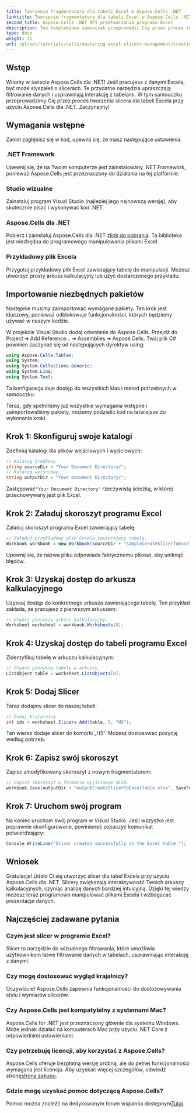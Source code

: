 ```yaml
---
title: Tworzenie fragmentatora dla tabeli Excel w Aspose.Cells .NET
linktitle: Tworzenie fragmentatora dla tabeli Excel w Aspose.Cells .NET
second_title: Aspose.Cells .NET API przetwarzania programu Excel
description: Ten kompleksowy samouczek przeprowadzi Cię przez proces tworzenia fragmentatorów dla tabel programu Excel przy użyciu Aspose.Cells dla .NET. Dowiedz się, jak skonfigurować środowisko, załadować skoroszyt programu Excel i dodać interaktywne fragmentatory, aby zwiększyć możliwości analizy danych.
type: docs
weight: 11
url: /pl/net/tutorials/cells/mastering-excel-slicers-management/creating-slicer-for-excel-table/
---
```

## Wstęp

Witamy w świecie Aspose.Cells dla .NET! Jeśli pracujesz z danymi Excela, być może słyszałeś o slicerach. Te przydatne narzędzia upraszczają filtrowanie danych i usprawniają interakcję z tabelami. W tym samouczku przeprowadzimy Cię przez proces tworzenia slicera dla tabeli Excela przy użyciu Aspose.Cells dla .NET. Zaczynajmy!

## Wymagania wstępne

Zanim zagłębisz się w kod, upewnij się, że masz następujące ustawienia:

### .NET Framework
Upewnij się, że na Twoim komputerze jest zainstalowany .NET Framework, ponieważ Aspose.Cells jest przeznaczony do działania na tej platformie.

### Studio wizualne
Zainstaluj program Visual Studio (najlepiej jego najnowszą wersję), aby skutecznie pisać i wykonywać kod .NET.

### Aspose.Cells dla .NET
 Pobierz i zainstaluj Aspose.Cells dla .NET z[link do pobrania](https://releases.aspose.com/cells/net/). Ta biblioteka jest niezbędna do programowego manipulowania plikami Excel.

### Przykładowy plik Excela
Przygotuj przykładowy plik Excel zawierający tabelę do manipulacji. Możesz utworzyć prosty arkusz kalkulacyjny lub użyć dostarczonego przykładu.

## Importowanie niezbędnych pakietów

Następnie musimy zaimportować wymagane pakiety. Ten krok jest kluczowy, ponieważ odblokowuje funkcjonalności, których będziemy używać w naszym kodzie.

W projekcie Visual Studio dodaj odwołanie do Aspose.Cells. Przejdź do Project ➔ Add Reference... ➔ Assemblies ➔ Aspose.Cells. Twój plik C# powinien zaczynać się od następujących dyrektyw using:

```csharp
using Aspose.Cells.Tables;
using System;
using System.Collections.Generic;
using System.Linq;
using System.Text;
```

Ta konfiguracja daje dostęp do wszystkich klas i metod potrzebnych w samouczku.

Teraz, gdy spełniliśmy już wszystkie wymagania wstępne i zaimportowaliśmy pakiety, możemy podzielić kod na łatwiejsze do wykonania kroki.

## Krok 1: Skonfiguruj swoje katalogi

Zdefiniuj katalogi dla plików wejściowych i wyjściowych:

```csharp
// Katalog źródłowy
string sourceDir = "Your Document Directory/";
// Katalog wyjściowy
string outputDir = "Your Document Directory/";
```

 Zastępować`"Your Document Directory"` rzeczywistą ścieżką, w której przechowywany jest plik Excel.

## Krok 2: Załaduj skoroszyt programu Excel

Załaduj skoroszyt programu Excel zawierający tabelę:

```csharp
// Załaduj przykładowy plik Excela zawierający tabelę.
Workbook workbook = new Workbook(sourceDir + "sampleCreateSlicerToExcelTable.xlsx");
```

Upewnij się, że nazwa pliku odpowiada faktycznemu plikowi, aby uniknąć błędów.

## Krok 3: Uzyskaj dostęp do arkusza kalkulacyjnego

Uzyskaj dostęp do konkretnego arkusza zawierającego tabelę. Ten przykład zakłada, że pracujesz z pierwszym arkuszem:

```csharp
// Otwórz pierwszy arkusz kalkulacyjny.
Worksheet worksheet = workbook.Worksheets[0];
```

## Krok 4: Uzyskaj dostęp do tabeli programu Excel

Zidentyfikuj tabelę w arkuszu kalkulacyjnym:

```csharp
// Otwórz pierwszą tabelę w arkuszu.
ListObject table = worksheet.ListObjects[0];
```

## Krok 5: Dodaj Slicer

Teraz dodajmy slicer do naszej tabeli:

```csharp
// Dodaj krajalnicę
int idx = worksheet.Slicers.Add(table, 0, "H5");
```

Ten wiersz dodaje slicer do komórki „H5”. Możesz dostosować pozycję według potrzeb.

## Krok 6: Zapisz swój skoroszyt

Zapisz zmodyfikowany skoroszyt z nowym fragmentatorem:

```csharp
// Zapisz skoroszyt w formacie wyjściowym XLSX.
workbook.Save(outputDir + "outputCreateSlicerToExcelTable.xlsx", SaveFormat.Xlsx);
```

## Krok 7: Uruchom swój program

Na koniec uruchom swój program w Visual Studio. Jeśli wszystko jest poprawnie skonfigurowane, powinieneś zobaczyć komunikat potwierdzający:

```csharp
Console.WriteLine("Slicer created successfully in the Excel table.");
```

## Wniosek

Gratulacje! Udało Ci się utworzyć slicer dla tabel Excela przy użyciu Aspose.Cells dla .NET. Slicery zwiększają interaktywność Twoich arkuszy kalkulacyjnych, czyniąc analizę danych bardziej intuicyjną. Dzięki tej wiedzy możesz teraz programowo manipulować plikami Excela i wzbogacać prezentacje danych.

## Najczęściej zadawane pytania

### Czym jest slicer w programie Excel?
Slicer to narzędzie do wizualnego filtrowania, które umożliwia użytkownikom łatwe filtrowanie danych w tabelach, usprawniając interakcję z danymi.

### Czy mogę dostosować wygląd krajalnicy?
Oczywiście! Aspose.Cells zapewnia funkcjonalności do dostosowywania stylu i wymiarów slicerów.

### Czy Aspose.Cells jest kompatybilny z systemami Mac?
Aspose.Cells for .NET jest przeznaczony głównie dla systemu Windows. Może jednak działać na komputerach Mac przy użyciu .NET Core z odpowiednimi ustawieniami.

### Czy potrzebuję licencji, aby korzystać z Aspose.Cells?
 Aspose.Cells oferuje bezpłatną wersję próbną, ale do pełnej funkcjonalności wymagana jest licencja. Aby uzyskać więcej szczegółów, odwiedź stronę[strona zakupu](https://purchase.aspose.com/buy).

### Gdzie mogę uzyskać pomoc dotyczącą Aspose.Cells?
 Pomoc można znaleźć na dedykowanym forum wsparcia dostępnym[Tutaj](https://forum.aspose.com/c/cells/9).